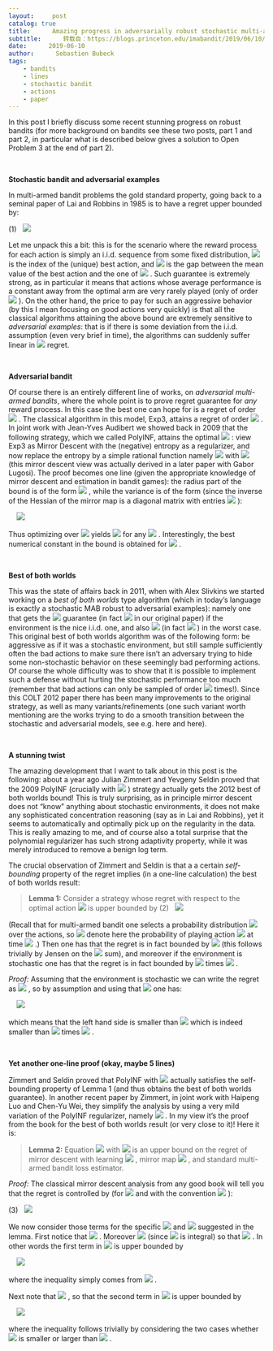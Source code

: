 ```yaml
---
layout:     post
catalog: true
title:      Amazing progress in adversarially robust stochastic multi-armed bandits
subtitle:      转载自：https://blogs.princeton.edu/imabandit/2019/06/10/amazing-progress-in-adversarially-robust-stochastic-multi-armed-bandits/
date:      2019-06-10
author:      Sebastien Bubeck
tags:
    - bandits
    - lines
    - stochastic bandit
    - actions
    - paper
---
```


In this post I briefly discuss some recent stunning progress on robust bandits (for more background on bandits see these two posts, part 1 and part 2, in particular what is described below gives a solution to Open Problem 3 at the end of part 2).

 

**Stochastic bandit and adversarial examples**

In multi-armed bandit problems the gold standard property, going back to a seminal paper of Lai and Robbins in 1985 is to have a regret upper bounded by:

 (1)   ![](https://i0.wp.com/blogs.princeton.edu/imabandit/wp-content/ql-cache/quicklatex.com-2ac69fee3f1e4890b09202da232941f6_l3.png?resize=91%2C50&ssl=1)


Let me unpack this a bit: this is for the scenario where the reward process for each action is simply an i.i.d. sequence from some fixed distribution, ![](https://i2.wp.com/blogs.princeton.edu/imabandit/wp-content/ql-cache/quicklatex.com-9af0b76a90462b68c1d83fca9cc6604d_l3.png?resize=12%2C13&ssl=1)
 is the index of the (unique) best action, and ![](https://i2.wp.com/blogs.princeton.edu/imabandit/wp-content/ql-cache/quicklatex.com-9ca6025283881ee4c29a1f9f236d72ba_l3.png?resize=20%2C15&ssl=1)
 is the gap between the mean value of the best action and the one of ![](https://i0.wp.com/blogs.princeton.edu/imabandit/wp-content/ql-cache/quicklatex.com-8511b1f6cf9db17d46ddabb67bac99f5_l3.png?resize=6%2C12&ssl=1)
. Such guarantee is extremely strong, as in particular it means that actions whose average performance is a constant away from the optimal arm are very rarely played (only of order ![](https://i1.wp.com/blogs.princeton.edu/imabandit/wp-content/ql-cache/quicklatex.com-b7ebb3614adc5ab9694e195d68bdbd06_l3.png?resize=49%2C18&ssl=1)
). On the other hand, the price to pay for such an aggressive behavior (by this I mean focusing on good actions very quickly) is that all the classical algorithms attaining the above bound are extremely sensitive to *adversarial examples*: that is if there is some deviation from the i.i.d. assumption (even very brief in time), the algorithms can suddenly suffer linear in ![](https://i1.wp.com/blogs.princeton.edu/imabandit/wp-content/ql-cache/quicklatex.com-58f18d11e5ffdd11dd9095c427922c8b_l3.png?resize=13%2C12&ssl=1)
 regret.

 

**Adversarial bandit**

Of course there is an entirely different line of works, on *adversarial multi-armed bandits*, where the whole point is to prove regret guarantee for *any* reward process. In this case the best one can hope for is a regret of order ![](https://i0.wp.com/blogs.princeton.edu/imabandit/wp-content/ql-cache/quicklatex.com-13ba497e024059e3674272b6a0e11809_l3.png?resize=44%2C18&ssl=1)
. The classical algorithm in this model, Exp3, attains a regret of order ![](https://i0.wp.com/blogs.princeton.edu/imabandit/wp-content/ql-cache/quicklatex.com-fc756065e4451f8bccc02a40b732c969_l3.png?resize=103%2C22&ssl=1)
. In joint work with Jean-Yves Audibert we showed back in 2009 that the following strategy, which we called PolyINF, attains the optimal ![](https://i2.wp.com/blogs.princeton.edu/imabandit/wp-content/ql-cache/quicklatex.com-3cf8321c07956bc2bd76714eabd30a0a_l3.png?resize=44%2C18&ssl=1)
: view Exp3 as Mirror Descent with the (negative) entropy as a regularizer, and now replace the entropy by a simple rational function namely ![](https://i1.wp.com/blogs.princeton.edu/imabandit/wp-content/ql-cache/quicklatex.com-ac7b6228954b4b6f9ceee99faf3d7776_l3.png?resize=77%2C24&ssl=1)
 with ![](https://i0.wp.com/blogs.princeton.edu/imabandit/wp-content/ql-cache/quicklatex.com-de24a5fa6badcd9e8c80a7d72640dcc6_l3.png?resize=70%2C18&ssl=1)
 (this mirror descent view was actually derived in a later paper with Gabor Lugosi). The proof becomes one line (given the appropriate knowledge of mirror descent and estimation in bandit games): the radius part of the bound is of the form ![](https://i1.wp.com/blogs.princeton.edu/imabandit/wp-content/ql-cache/quicklatex.com-a3d6ffad60b5151ac3866f9fa9213b65_l3.png?resize=120%2C27&ssl=1)
, while the variance is of the form (since the inverse of the Hessian of the mirror map is a diagonal matrix with entries ![](https://i1.wp.com/blogs.princeton.edu/imabandit/wp-content/ql-cache/quicklatex.com-0b3188b0bc4d641381b7ba4be936c230_l3.png?resize=35%2C23&ssl=1)
):

     ![](https://i0.wp.com/blogs.princeton.edu/imabandit/wp-content/ql-cache/quicklatex.com-5356f94049f314f34752afbac2277f16_l3.png?resize=177%2C46&ssl=1)


Thus optimizing over ![](https://i1.wp.com/blogs.princeton.edu/imabandit/wp-content/ql-cache/quicklatex.com-86bde2afc6c0858d01ac505267801f02_l3.png?resize=9%2C12&ssl=1)
 yields ![](https://i0.wp.com/blogs.princeton.edu/imabandit/wp-content/ql-cache/quicklatex.com-13ba497e024059e3674272b6a0e11809_l3.png?resize=44%2C18&ssl=1)
 for any ![](https://i0.wp.com/blogs.princeton.edu/imabandit/wp-content/ql-cache/quicklatex.com-de24a5fa6badcd9e8c80a7d72640dcc6_l3.png?resize=70%2C18&ssl=1)
. Interestingly, the best numerical constant in the bound is obtained for ![](https://i1.wp.com/blogs.princeton.edu/imabandit/wp-content/ql-cache/quicklatex.com-d9aaa949f328021d5d7cbd31573c7a0e_l3.png?resize=60%2C18&ssl=1)
.

 

**Best of both worlds**

This was the state of affairs back in 2011, when with Alex Slivkins we started working on a *best of both worlds* type algorithm (which in today’s language is exactly a stochastic MAB robust to adversarial examples): namely one that gets the ![](https://i1.wp.com/blogs.princeton.edu/imabandit/wp-content/ql-cache/quicklatex.com-b7ebb3614adc5ab9694e195d68bdbd06_l3.png?resize=49%2C18&ssl=1)
 guarantee (in fact ![](https://i0.wp.com/blogs.princeton.edu/imabandit/wp-content/ql-cache/quicklatex.com-00cc550d710d51cc64227da3b639018e_l3.png?resize=56%2C20&ssl=1)
 in our original paper) if the environment is the nice i.i.d. one, and also ![](https://i0.wp.com/blogs.princeton.edu/imabandit/wp-content/ql-cache/quicklatex.com-13ba497e024059e3674272b6a0e11809_l3.png?resize=44%2C18&ssl=1)
 (in fact ![](https://i1.wp.com/blogs.princeton.edu/imabandit/wp-content/ql-cache/quicklatex.com-4d85e820be8841c565042231480be3ac_l3.png?resize=107%2C33&ssl=1)
) in the worst case. This original best of both worlds algorithm was of the following form: be aggressive as if it was a stochastic environment, but still sample sufficiently often the bad actions to make sure there isn’t an adversary trying to hide some non-stochastic behavior on these seemingly bad performing actions. Of course the whole difficulty was to show that it is possible to implement such a defense without hurting the stochastic performance too much (remember that bad actions can only be sampled of order ![](https://i1.wp.com/blogs.princeton.edu/imabandit/wp-content/ql-cache/quicklatex.com-b7ebb3614adc5ab9694e195d68bdbd06_l3.png?resize=49%2C18&ssl=1)
 times!). Since this COLT 2012 paper there has been many improvements to the original strategy, as well as many variants/refinements (one such variant worth mentioning are the works trying to do a smooth transition between the stochastic and adversarial models, see e.g. here and here).

 

**A stunning twist**

The amazing development that I want to talk about in this post is the following: about a year ago Julian Zimmert and Yevgeny Seldin proved that the 2009 PolyINF (crucially with ![](https://i1.wp.com/blogs.princeton.edu/imabandit/wp-content/ql-cache/quicklatex.com-d9aaa949f328021d5d7cbd31573c7a0e_l3.png?resize=60%2C18&ssl=1)
) strategy actually gets the 2012 best of both worlds bound! This is truly surprising, as in principle mirror descent does not “know” anything about stochastic environments, it does not make any sophisticated concentration reasoning (say as in Lai and Robbins), yet it seems to automatically and optimally pick up on the regularity in the data. This is really amazing to me, and of course also a total surprise that the polynomial regularizer has such strong adaptivity property, while it was merely introduced to remove a benign log term.

The crucial observation of Zimmert and Seldin is that a a certain *self-bounding* property of the regret implies (in a one-line calculation) the best of both worlds result:

> **Lemma 1:** Consider a strategy whose regret with respect to the optimal action ![](https://i2.wp.com/blogs.princeton.edu/imabandit/wp-content/ql-cache/quicklatex.com-9af0b76a90462b68c1d83fca9cc6604d_l3.png?resize=12%2C13&ssl=1)
 is upper bounded by
 (2)   ![](https://i1.wp.com/blogs.princeton.edu/imabandit/wp-content/ql-cache/quicklatex.com-58ac492ce88752df4dbc5bccc5f7c9ff_l3.png?resize=129%2C56&ssl=1)

(Recall that for multi-armed bandit one selects a probability distribution ![](https://i2.wp.com/blogs.princeton.edu/imabandit/wp-content/ql-cache/quicklatex.com-ae5b82123ba785d8c8153a037675bc56_l3.png?resize=15%2C11&ssl=1)
 over the actions, so ![](https://i1.wp.com/blogs.princeton.edu/imabandit/wp-content/ql-cache/quicklatex.com-65be0e3045aefe9ef0dd0bd9531c0572_l3.png?resize=24%2C14&ssl=1)
 denote here the probability of playing action ![](https://i0.wp.com/blogs.princeton.edu/imabandit/wp-content/ql-cache/quicklatex.com-8511b1f6cf9db17d46ddabb67bac99f5_l3.png?resize=6%2C12&ssl=1)
 at time ![](https://i2.wp.com/blogs.princeton.edu/imabandit/wp-content/ql-cache/quicklatex.com-6b97bb0f65c75b6cc0fba1868749478d_l3.png?resize=6%2C12&ssl=1)
.) Then one has that the regret is in fact bounded by ![](https://i0.wp.com/blogs.princeton.edu/imabandit/wp-content/ql-cache/quicklatex.com-6dc96815294ab91f00db7fc32adcc459_l3.png?resize=68%2C18&ssl=1)
 (this follows trivially by Jensen on the ![](https://i0.wp.com/blogs.princeton.edu/imabandit/wp-content/ql-cache/quicklatex.com-8511b1f6cf9db17d46ddabb67bac99f5_l3.png?resize=6%2C12&ssl=1)
 sum), and moreover if the environment is stochastic one has that the regret is in fact bounded by ![](https://i0.wp.com/blogs.princeton.edu/imabandit/wp-content/ql-cache/quicklatex.com-e4b609168e948e0de36c4f357b700408_l3.png?resize=21%2C15&ssl=1)
 times ![](https://i2.wp.com/blogs.princeton.edu/imabandit/wp-content/ql-cache/quicklatex.com-5048b7c449e02713d954071d1a80df0f_l3.png?resize=21%2C18&ssl=1)
.

*Proof:* Assuming that the environment is stochastic we can write the regret as ![](https://i0.wp.com/blogs.princeton.edu/imabandit/wp-content/ql-cache/quicklatex.com-1e451f2e1cd6b24d6f4ceb19592378a8_l3.png?resize=80%2C21&ssl=1)
, so by assumption and using that ![](https://i0.wp.com/blogs.princeton.edu/imabandit/wp-content/ql-cache/quicklatex.com-37d8baadc3f1897c077c0f1bc6da832f_l3.png?resize=205%2C33&ssl=1)
 one has:

     ![](https://i0.wp.com/blogs.princeton.edu/imabandit/wp-content/ql-cache/quicklatex.com-19259c6dbd863aa77917fbddee306ca7_l3.png?resize=295%2C52&ssl=1)


which means that the left hand side is smaller than ![](https://i0.wp.com/blogs.princeton.edu/imabandit/wp-content/ql-cache/quicklatex.com-3a170cbde4999b8a9aaab3ebc7698acb_l3.png?resize=82%2C26&ssl=1)
 which is indeed smaller than ![](https://i0.wp.com/blogs.princeton.edu/imabandit/wp-content/ql-cache/quicklatex.com-e4b609168e948e0de36c4f357b700408_l3.png?resize=21%2C15&ssl=1)
 times ![](https://i2.wp.com/blogs.princeton.edu/imabandit/wp-content/ql-cache/quicklatex.com-5048b7c449e02713d954071d1a80df0f_l3.png?resize=21%2C18&ssl=1)
.

 

**Yet another one-line proof (okay, maybe 5 lines)**

Zimmert and Seldin proved that PolyINF with ![](https://i1.wp.com/blogs.princeton.edu/imabandit/wp-content/ql-cache/quicklatex.com-d9aaa949f328021d5d7cbd31573c7a0e_l3.png?resize=60%2C18&ssl=1)
 actually satisfies the self-bounding property of Lemma 1 (and thus obtains the best of both worlds guarantee). In another recent paper by Zimmert, in joint work with Haipeng Luo and Chen-Yu Wei, they simplify the analysis by using a very mild variation of the PolyINF regularizer, namely ![](https://i2.wp.com/blogs.princeton.edu/imabandit/wp-content/ql-cache/quicklatex.com-83b29164db23b237061cd205df4a585d_l3.png?resize=183%2C24&ssl=1)
. In my view it’s the proof from the book for the best of both worlds result (or very close to it)! Here it is:

> **Lemma 2:** Equation ![](https://i1.wp.com/blogs.princeton.edu/imabandit/wp-content/ql-cache/quicklatex.com-8a996880dc323ee4b8cf323009c02635_l3.png?resize=21%2C18&ssl=1)
 with ![](https://i2.wp.com/blogs.princeton.edu/imabandit/wp-content/ql-cache/quicklatex.com-ae0daffd6d9302e8baf8d6432a69c5ca_l3.png?resize=56%2C13&ssl=1)
 is an upper bound on the regret of mirror descent with learning ![](https://i1.wp.com/blogs.princeton.edu/imabandit/wp-content/ql-cache/quicklatex.com-27f9c61a5d83fe6d2fca62581c4d1b6f_l3.png?resize=57%2C27&ssl=1)
, mirror map ![](https://i0.wp.com/blogs.princeton.edu/imabandit/wp-content/ql-cache/quicklatex.com-e28928d4c9de69492e5f786c52e80f3e_l3.png?resize=245%2C24&ssl=1)
, and standard multi-armed bandit loss estimator.

*Proof:* The classical mirror descent analysis from any good book will tell you that the regret is controlled by (for ![](https://i2.wp.com/blogs.princeton.edu/imabandit/wp-content/ql-cache/quicklatex.com-f1d27d479269ff49c66d302354f84569_l3.png?resize=144%2C24&ssl=1)
 and with the convention ![](https://i0.wp.com/blogs.princeton.edu/imabandit/wp-content/ql-cache/quicklatex.com-db68debdd0cb300a9b79aed311c05d28_l3.png?resize=71%2C15&ssl=1)
):

 (3)   ![](https://i0.wp.com/blogs.princeton.edu/imabandit/wp-content/ql-cache/quicklatex.com-d3de9d0c55a8d8aca491d928972530ed_l3.png?resize=437%2C54&ssl=1)


We now consider those terms for the specific ![](https://i2.wp.com/blogs.princeton.edu/imabandit/wp-content/ql-cache/quicklatex.com-8581dbc45f448345dcc6bd9caed502e9_l3.png?resize=12%2C14&ssl=1)
 and ![](https://i2.wp.com/blogs.princeton.edu/imabandit/wp-content/ql-cache/quicklatex.com-f489909a6f16a3b5a6ee23901d48d9b6_l3.png?resize=14%2C12&ssl=1)
 suggested in the lemma. First notice that ![](https://i1.wp.com/blogs.princeton.edu/imabandit/wp-content/ql-cache/quicklatex.com-7f8f2af48129af0fd204515d14d0f6f5_l3.png?resize=105%2C25&ssl=1)
. Moreover ![](https://i1.wp.com/blogs.princeton.edu/imabandit/wp-content/ql-cache/quicklatex.com-e59356dfe693c9414f1e407c034a4a4d_l3.png?resize=88%2C19&ssl=1)
 (since ![](https://i1.wp.com/blogs.princeton.edu/imabandit/wp-content/ql-cache/quicklatex.com-1b92fd5178a7e53e81d04a267f41c9d8_l3.png?resize=16%2C13&ssl=1)
 is integral) so that ![](https://i2.wp.com/blogs.princeton.edu/imabandit/wp-content/ql-cache/quicklatex.com-a13944e230b8362a3c996cdb9d42f634_l3.png?resize=298%2C22&ssl=1)
. In other words the first term in ![](https://i1.wp.com/blogs.princeton.edu/imabandit/wp-content/ql-cache/quicklatex.com-c9264e4ae133cc333e4e98394c7e0656_l3.png?resize=21%2C18&ssl=1)
 is upper bounded by

     ![](https://i1.wp.com/blogs.princeton.edu/imabandit/wp-content/ql-cache/quicklatex.com-c048790fe35996074b87ea676060d91d_l3.png?resize=350%2C57&ssl=1)


where the inequality simply comes from ![](https://i1.wp.com/blogs.princeton.edu/imabandit/wp-content/ql-cache/quicklatex.com-01c4dcfc661631d69e71024a0340222d_l3.png?resize=307%2C33&ssl=1)
.

Next note that ![](https://i1.wp.com/blogs.princeton.edu/imabandit/wp-content/ql-cache/quicklatex.com-83fb6f1ccbc0d202e6020dc0884a140f_l3.png?resize=358%2C28&ssl=1)
, so that the second term in ![](https://i1.wp.com/blogs.princeton.edu/imabandit/wp-content/ql-cache/quicklatex.com-c9264e4ae133cc333e4e98394c7e0656_l3.png?resize=21%2C18&ssl=1)
 is upper bounded by

     ![](https://i2.wp.com/blogs.princeton.edu/imabandit/wp-content/ql-cache/quicklatex.com-98a3e5f8a743148f5f6919b1dd53a8b9_l3.png?resize=442%2C57&ssl=1)


where the inequality follows trivially by considering the two cases whether ![](https://i0.wp.com/blogs.princeton.edu/imabandit/wp-content/ql-cache/quicklatex.com-0bcf369611e215890249a1b1bb94089d_l3.png?resize=31%2C14&ssl=1)
 is smaller or larger than ![](https://i1.wp.com/blogs.princeton.edu/imabandit/wp-content/ql-cache/quicklatex.com-1c652ece8cc629e4e659c41eeed4d410_l3.png?resize=25%2C18&ssl=1)
.
